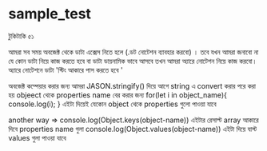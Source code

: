 # sample_test

টুকিটাকি ৫১ 

আমরা সব সময় অবজেক্ট থেকে ডাটা এক্সেস নিতে হলে (.ডট নোটেশন ব্যাবহার করবো) । তবে যখন আমরা জনাবো না যে কোন ডাটা নিয়ে কাজ করতে হবে বা ডাটা ডায়নামিক ভাবে আসবে তখন আমরা অ্যারে নোটেশন নিয়ে কাজ করবো। অ্যারে নোটেশনে ডাটা 'স্টিং আকারে পাস করতে হবে ' 

অবজেক্ট কম্পেয়ার করার জন্য আমরা JASON.stringify() দিয়ে আগে string  এ convert করার পরে করা হয় 
objeect থেকে properties name বের করার জন্য 
for(let i in object_name){
    console.log(i);
}
এইটা দিয়েই যেকোন object থেকে properties গুলো পাওয়া যাবে 

another way =>
console.log(Object.keys(object-name))
এইটার রেসাল্ট array আকারে দিবে properties name গুলা
console.log(Object.values(object-name))
এইটা দিয়ে যাস্ট values গুলা পাওয়া যাবে 






